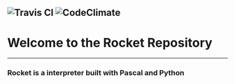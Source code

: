 ![Travis CI](https://travis-ci.org/kezlo/rocket.svg?branch=master) 
![CodeClimate](https://codeclimate.com/github/kezlo/rocket.svg?branch=master)
---

# Welcome to the Rocket Repository

----

### Rocket is a interpreter built with Pascal and Python
